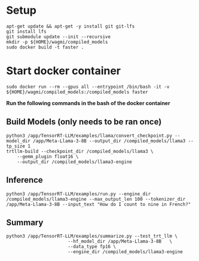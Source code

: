 # Setup
```
apt-get update && apt-get -y install git git-lfs
git install lfs
git submodule update --init --recursive
mkdir -p ${HOME}/wagmi/compiled_models
sudo docker build -t faster .
```

# Start docker container
```
sudo docker run --rm --gpus all --entrypoint /bin/bash -it -v ${HOME}/wagmi/compiled_models:/compiled_models faster
```

**Run the following commands in the bash of the docker container**
## Build Models (only needs to be ran once)
```
python3 /app/TensorRT-LLM/examples/llama/convert_checkpoint.py --model_dir /app/Meta-Llama-3-8B --output_dir /compiled_models/llama3 --tp_size 1
trtllm-build --checkpoint_dir /compiled_models/llama3 \
    --gemm_plugin float16 \
    --output_dir /compiled_models/llama3-engine
```

## Inference 
```
python3 /app/TensorRT-LLM/examples/run.py --engine_dir /compiled_models/llama3-engine --max_output_len 100 --tokenizer_dir /app/Meta-Llama-3-8B --input_text "How do I count to nine in French?"
```

## Summary
```
python3 /app/TensorRT-LLM/examples/summarize.py --test_trt_llm \
                       --hf_model_dir /app/Meta-Llama-3-8B   \
                       --data_type fp16 \
                       --engine_dir /compiled_models/llama3-engine
```

